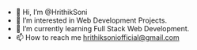 - 👋 Hi, I’m @HrithikSoni
- 👀 I’m interested in Web Development Projects.
- 🌱 I’m currently learning Full Stack Web Development.
- 📫 How to reach me hrithiksoniofficial@gmail.com

<!---
HrithikSoni/HrithikSoni is a ✨ special ✨ repository because its `README.md` (this file) appears on your GitHub profile.
You can click the Preview link to take a look at your changes.
--->
